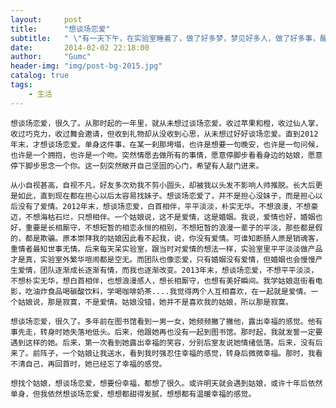```yaml
---
layout:     post
title:      "想谈场恋爱"
subtitle:   " \"有一天下午，在实验室睡着了，做了好多梦，梦见好多人，做了好多事，醒来，仿佛错过了一生­\""
date:       2014-02-02 22:18:00
author:     "Gumc"
header-img: "img/post-bg-2015.jpg"
catalog: true
tags:
    - 生活
---
```

    想谈场恋爱，很久了。从那时起的一年里，就从未想过谈场恋爱。收过苹果和橙，收过仙人掌，收过巧克力，收过舞会邀请，但收到礼物却从没收到心思，从未想过好好谈场恋爱。直到2012年末，才想谈场恋爱。单身这件事，在某一刹那垮塌，也许是想要一句晚安，也许是一句问候，也许是一个拥抱，也许是一个吻。突然情愿去做所有的事情，愿意停脚步看看身边的姑娘，愿意停下脚步思念一个你。这一刻突然敞开自己坚固的心门，希望有人敲门进来。

    从小自视甚高，自视不凡，好友多次劝我不剪小圆头，却被我以头发不影响人帅推脱。长大后更是如此，直到现在都在担心以后太容易找妹子。想谈场恋爱了，并不是担心没妹子，而是担心以后没有了爱情。2012年末，想谈场恋爱，白首相伴，平平淡淡，朴实无华。不想浪漫，不想豪迈，不想海枯石烂，只想相伴。一个姑娘说，这不是爱情，这是婚姻。我说，爱情也好，婚姻也好，重要是长相厮守，不想短暂的相恋永恒的相别，不想短暂的浪漫一辈子的平淡，那些都是假的，都是欺骗。原本崇拜我的姑娘因此看不起我，说，你没有爱情。可谁知断肠人原是销魂客，重情者最知世事无情。后来每天呆实验室，跟当时对爱情的想法一样，实验室里平平淡淡做产品才是真，实验室外繁华喧闹都是空无。而团队也像恋爱，只有婚姻没有爱情，但婚姻也会慢慢产生爱情，团队逐渐成长逐渐有情，而我也逐渐改变。2013年末，想谈场恋爱，不想平平淡淡，不想朴实无华，想白首相伴，也想浪漫感人，想长相厮守，也想有美好瞬间。我学姑娘逛街看电影，吃油炸食品喝碳酸饮料，学喝咖啡奶茶....我觉得两个人互相喜欢，在一起就是爱情。一个姑娘说，那是寂寞，不是爱情。姑娘没错，她并不是喜欢我的姑娘，所以那是寂寞。

    想谈场恋爱，很久了。多年前在图书馆看到一男一女，她频频撇了撇他，露出幸福的感觉。他有事先走，转身时她失落地低头。后来，他跟她再也没有一起到图书馆。那时起，我就发誓一定要遇到这样的她。后来，第一次看到她露出幸福的笑容，分别后室友说她情绪低落。后来，没有后来了。前阵子，一个姑娘让我送水，看到我时强忍住幸福的感觉，转身后微微幸福。那时，我看不清自己，再回首时，她已经忘了幸福的感觉。

    想找个姑娘，想谈场恋爱，想要份幸福，都想了很久。或许明天就会遇到姑娘，或许十年后依然单身，但我依然想谈场恋爱，想想都甜得发腻，想想都有温暖幸福的感觉。
